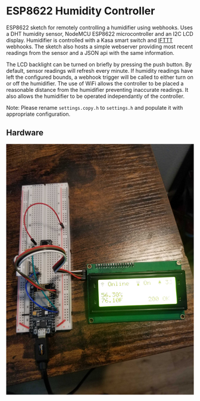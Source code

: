 # ESP8622 Humidity Controller

ESP8622 sketch for remotely controlling a humidifier using webhooks. Uses a DHT humidity sensor, NodeMCU ESP8622 microcontroller and an I2C LCD display. Humidifier is controlled with a Kasa smart switch and [IFTTT](https://ifttt.com/) webhooks. The sketch also hosts a simple webserver providing most recent readings from the sensor and a JSON api with the same information.

The LCD backlight can be turned on briefly by pressing the push button. By default, sensor readings will refresh every minute. If humidity readings have left the configured bounds, a webhook trigger will be called to either turn on or off the humidifier. The use of WiFi allows the controller to be placed a reasonable distance from the humidifier preventing inaccurate readings. It also allows the humidifier to be operated independantly of the controller.

Note: Please rename `settings.copy.h` to `settings.h` and populate it with appropriate configuration.

## Hardware

![Hardware Setup](/hardware.jpg)